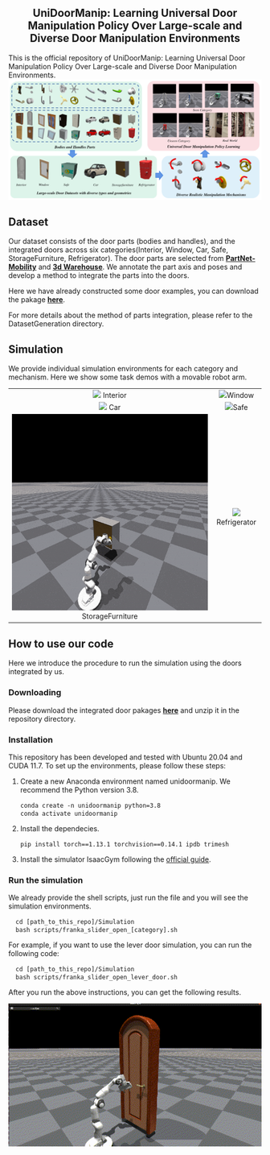 <h2 align="center">
  <b>UniDoorManip: Learning Universal Door Manipulation Policy Over Large-scale and Diverse Door Manipulation Environments</b>
</h2>

This is the official repository of UniDoorManip: Learning Universal Door Manipulation Policy Over Large-scale and Diverse Door Manipulation Environments.
![Overview](img/teasor.png)

## Dataset
Our dataset consists of the door parts (bodies and handles), and the integrated doors across six categories(Interior, Window, Car, Safe, StorageFurniture, Refrigerator).
The door parts are selected from [**PartNet-Mobility**](https://sapien.ucsd.edu/) and [**3d Warehouse**](https://3dwarehouse.sketchup.com/). We annotate the part axis and poses and develop a method to integrate the parts into the doors.

Here we have already constructed some door examples, you can download the pakage [**here**](https://drive.google.com/uc?export=download&id=1Tkkgyn9slUXmcxYcbTKa1Rj3QeM74SbL). 

For more details about the method of parts integration, please refer to the DatasetGeneration directory.
<!--
Both include object assets and images, annotations of part pose and the rendered pointcloud. 
Examples are in the dataset directory and visualized below. 

To obtain the door parts, please download the pakage [**here**](https://drive.google.com/uc?export=download&id=1Tkkgyn9slUXmcxYcbTKa1Rj3QeM74SbL). 

To obtain the integrated door, please download the pakage [**here**](https://drive.google.com/uc?export=download&id=1Tkkgyn9slUXmcxYcbTKa1Rj3QeM74SbL). 

For more details about our dataset, please refer to the DatasetGeneration directory.
-->

<!--
## How to extend the dataset
We release our method of dataset construction. Provided by the method, the dataset is easily scaled to large. See Dataset-Process folder for more information
-->
## Simulation
We provide individual simulation environments for each category and mechanism. Here we show some task demos with a movable robot arm. 
<table>
    <tr>
        <td ><center><img src="img/door1.gif" width=400> Interior </center></td>
        <td ><center><img src="img/window1.gif" width=400>Window</center></td>
    </tr>
    <tr>
        <td ><center><img src="img/car1.gif" > Car </center></td>
        <td ><center><img src="img/Safe1.gif" >Safe</center></td>
    </tr>
    <tr>
        <td ><center><img src="img/Sto1.gif" > StorageFurniture </center></td>
        <td ><center><img src="img/Ref1.gif" >Refrigerator</center></td>
    </tr>
</table>


## How to use our code
Here we introduce the procedure to run the simulation using the doors integrated by us.

### Downloading
Please download the integrated door pakages [**here**](https://drive.google.com/uc?export=download&id=1Tkkgyn9slUXmcxYcbTKa1Rj3QeM74SbL) and unzip it in the repository directory.

### Installation
This repository has been developed and tested with Ubuntu 20.04 and CUDA 11.7. To set up the environments, please follow these steps:
1. Create a new Anaconda environment named unidoormanip. We recommend the Python version 3.8.
   ```shell
   conda create -n unidoormanip python=3.8
   conda activate unidoormanip
   ```
2. Install the dependecies.
   ```shell
   pip install torch==1.13.1 torchvision==0.14.1 ipdb trimesh
   ```
3. Install the simulator IsaacGym following the [official guide](https://developer.nvidia.com/isaac-gym).
<!-- 5. Install the PointNet++
  ```shell
     git clone --recursive https://github.com/erikwijmans/Pointnet2_PyTorch
     cd Pointnet2_PyTorch
     pip install -r requirements.txt
     pip install -e .
  ```
  Notice that PointNet++ requires the match of CUDA version and pytorch version.
-->
### Run the simulation
We already provide the shell scripts, just run the file and you will see the simulation environments.
```shell
  cd [path_to_this_repo]/Simulation
  bash scripts/franka_slider_open_[category].sh
```
For example, if you want to use the lever door simulation, you can run the following code:
```shell
  cd [path_to_this_repo]/Simulation
  bash scripts/franka_slider_open_lever_door.sh
```
After you run the above instructions, you can get the following results.

<img src="img/open_lever_example.gif" width="800px" />
<!--
<table>
    <tr>
        <td ><center><img src="img/open_lever_example.gif" width=800> </center></td>
    </tr>
</table> -->

<!--
**UniDoorManip/UniDoorManip** is a ✨ _special_ ✨ repository because its `README.md` (this file) appears on your GitHub profile.

Here are some ideas to get you started:

- 🔭 I’m currently working on ...
- 🌱 I’m currently learning ...
- 👯 I’m looking to collaborate on ...
- 🤔 I’m looking for help with ...
- 💬 Ask me about ...
- 📫 How to reach me: ...
- 😄 Pronouns: ...
- ⚡ Fun fact: ...
-->
